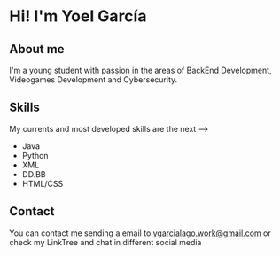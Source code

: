 # Hi! I'm Yoel García  
## About me  
I'm a young student with passion in the areas of BackEnd Development, Videogames Development and Cybersecurity.   

## Skills   
My currents and most developed skills are the next -->   
- Java  
- Python  
- XML  
- DD.BB  
- HTML/CSS  

## Contact  
You can contact me sending a email to ygarcialago.work@gmail.com or check my LinkTree and chat in different social media

<!---
yoinormie/yoinormie is a ✨ special ✨ repository because its `README.md` (this file) appears on your GitHub profile.
You can click the Preview link to take a look at your changes.
--->
